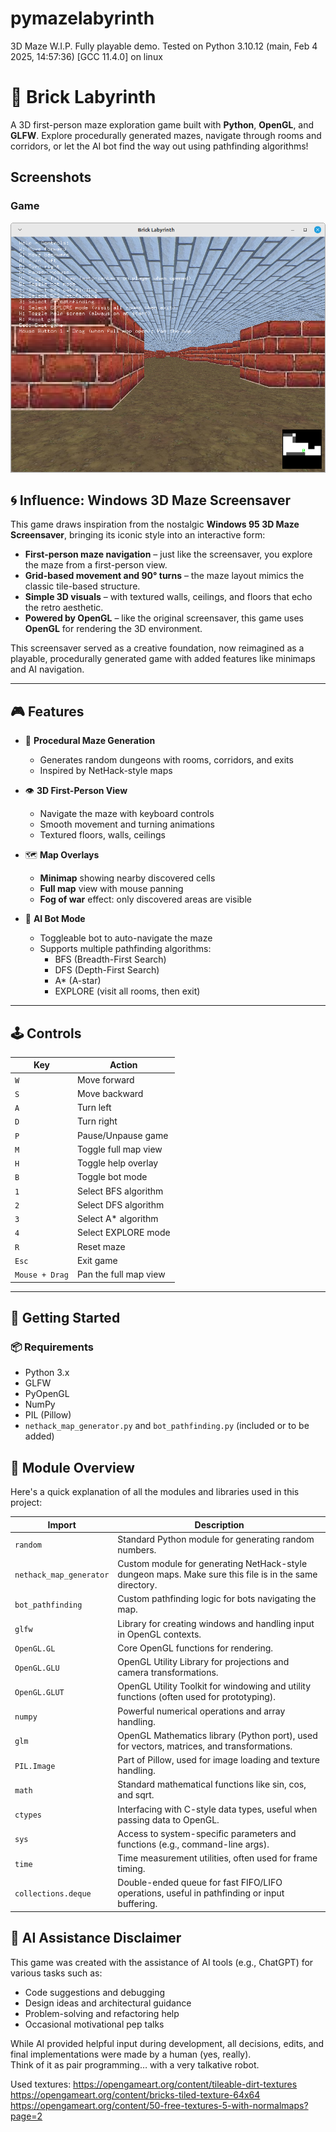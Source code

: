 # pymazelabyrinth
3D Maze
W.I.P. Fully playable demo. 
Tested on Python 3.10.12 (main, Feb  4 2025, 14:57:36) [GCC 11.4.0] on linux

# 🧱 Brick Labyrinth

A 3D first-person maze exploration game built with **Python**, **OpenGL**, and **GLFW**. Explore procedurally generated mazes, navigate through rooms and corridors, or let the AI bot find the way out using pathfinding algorithms!

## Screenshots

### Game
![Game 1](screenshots/game_1.png)



## 🌀 Influence: Windows 3D Maze Screensaver

This game draws inspiration from the nostalgic **Windows 95 3D Maze Screensaver**, bringing its iconic style into an interactive form:

- **First-person maze navigation** – just like the screensaver, you explore the maze from a first-person view.
- **Grid-based movement and 90° turns** – the maze layout mimics the classic tile-based structure.
- **Simple 3D visuals** – with textured walls, ceilings, and floors that echo the retro aesthetic.
- **Powered by OpenGL** – like the original screensaver, this game uses **OpenGL** for rendering the 3D environment.

This screensaver served as a creative foundation, now reimagined as a playable, procedurally generated game with added features like minimaps and AI navigation.

---

## 🎮 Features

- 🧭 **Procedural Maze Generation**
  - Generates random dungeons with rooms, corridors, and exits
  - Inspired by NetHack-style maps

- 👁️ **3D First-Person View**
  - Navigate the maze with keyboard controls
  - Smooth movement and turning animations
  - Textured floors, walls, ceilings

- 🗺️ **Map Overlays**
  - **Minimap** showing nearby discovered cells
  - **Full map** view with mouse panning
  - **Fog of war** effect: only discovered areas are visible

- 🤖 **AI Bot Mode**
  - Toggleable bot to auto-navigate the maze
  - Supports multiple pathfinding algorithms:
    - BFS (Breadth-First Search)
    - DFS (Depth-First Search)
    - A* (A-star)
    - EXPLORE (visit all rooms, then exit)

---

## 🕹️ Controls

| Key | Action |
|-----|--------|
| `W` | Move forward |
| `S` | Move backward |
| `A` | Turn left |
| `D` | Turn right |
| `P` | Pause/Unpause game |
| `M` | Toggle full map view |
| `H` | Toggle help overlay |
| `B` | Toggle bot mode |
| `1` | Select BFS algorithm |
| `2` | Select DFS algorithm |
| `3` | Select A* algorithm |
| `4` | Select EXPLORE mode |
| `R` | Reset maze |
| `Esc` | Exit game |
| `Mouse + Drag` | Pan the full map view |

---

## 🚀 Getting Started

### 📦 Requirements

- Python 3.x
- GLFW
- PyOpenGL
- NumPy
- PIL (Pillow)
- `nethack_map_generator.py` and `bot_pathfinding.py` (included or to be added)


## 🧩 Module Overview

Here's a quick explanation of all the modules and libraries used in this project:

| Import | Description |
|--------|-------------|
| `random` | Standard Python module for generating random numbers. |
| `nethack_map_generator` | Custom module for generating NetHack-style dungeon maps. Make sure this file is in the same directory. |
| `bot_pathfinding` | Custom pathfinding logic for bots navigating the map. |
| `glfw` | Library for creating windows and handling input in OpenGL contexts. |
| `OpenGL.GL` | Core OpenGL functions for rendering. |
| `OpenGL.GLU` | OpenGL Utility Library for projections and camera transformations. |
| `OpenGL.GLUT` | OpenGL Utility Toolkit for windowing and utility functions (often used for prototyping). |
| `numpy` | Powerful numerical operations and array handling. |
| `glm` | OpenGL Mathematics library (Python port), used for vectors, matrices, and transformations. |
| `PIL.Image` | Part of Pillow, used for image loading and texture handling. |
| `math` | Standard mathematical functions like sin, cos, and sqrt. |
| `ctypes` | Interfacing with C-style data types, useful when passing data to OpenGL. |
| `sys` | Access to system-specific parameters and functions (e.g., command-line args). |
| `time` | Time measurement utilities, often used for frame timing. |
| `collections.deque` | Double-ended queue for fast FIFO/LIFO operations, useful in pathfinding or input buffering. |


## 🤖 AI Assistance Disclaimer

This game was created with the assistance of AI tools (e.g., ChatGPT) for various tasks such as:

- Code suggestions and debugging  
- Design ideas and architectural guidance  
- Problem-solving and refactoring help  
- Occasional motivational pep talks

While AI provided helpful input during development, all decisions, edits, and final implementations were made by a human (yes, really).  
Think of it as pair programming… with a very talkative robot.


Used textures:
https://opengameart.org/content/tileable-dirt-textures
https://opengameart.org/content/bricks-tiled-texture-64x64
https://opengameart.org/content/50-free-textures-5-with-normalmaps?page=2

